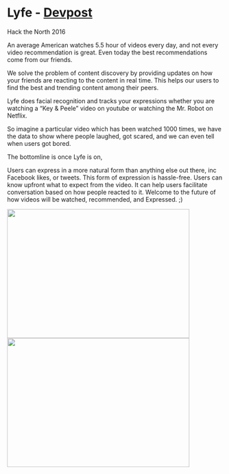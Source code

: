 # Lyfe - [Devpost](http://devpost.com/software/lyf)
Hack the North 2016

An average American watches 5.5 hour of videos every day, and not every video recommendation is great. Even today the best recommendations come from our friends.

We solve the problem of content discovery by providing updates on how your friends are reacting to the content in real time. This helps our users to find the best and trending content among their peers.

Lyfe does facial recognition and tracks your expressions whether you are watching a “Key & Peele” video on youtube or watching the Mr. Robot on Netflix.

So imagine a particular video which has been watched 1000 times, we have the data to show where people laughed, got scared, and we can even tell when users got bored.

The bottomline is once Lyfe is on,

Users can express in a more natural form than anything else out there, inc Facebook likes, or tweets. This form of expression is hassle-free.
Users can know upfront what to expect from the video.
It can help users facilitate conversation based on how people reacted to it.
Welcome to the future of how videos will be watched, recommended, and Expressed. ;)

<img src="http://challengepost-s3-challengepost.netdna-ssl.com/photos/production/software_photos/000/411/320/datas/gallery.jpg" width="425" height="300"/><img src="http://challengepost-s3-challengepost.netdna-ssl.com/photos/production/software_photos/000/411/136/datas/gallery.jpg" width="425" height="300"/>
